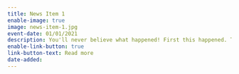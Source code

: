 ```yaml
---
title: News Item 1
enable-image: true
image: news-item-1.jpg
event-date: 01/01/2021
description: You'll never believe what happened! First this happened. Then, this other thing happened. It was very news worthy, and therefore a news item has been created to disseminate this information. For more information, click the button. 
enable-link-button: true
link-button-text: Read more
date-added:
---
```

